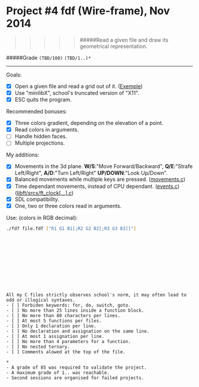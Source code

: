 # Project #4 fdf (Wire-frame), Nov 2014
>>>>> #####Read a given file and draw its geometrical representation.

#####Grade ``(TBD/100)`` ``(TBD/1..)*``
--------  -----------------------
Goals:
- [X] Open a given file and read a grid out of it. ([Exemple](https://github.com/Ngoguey42/proj04_graph_fdf/blob/master/42.fdf))
- [X] Use "minilibX", school's truncated version of "X11".
- [X] ESC quits the program.

Recommended bonuses:
- [X] Three colors gradient, depending on the elevation of a point.
- [X] Read colors in arguments.
- [ ] Handle hidden faces.
- [ ] Multiple projections.
 
My additions:
- [X] Movements in the 3d plane. **W/S**:"Move Forward/Backward", **Q/E**:"Strafe Left/Right", **A/D**:"Turn Left/Right" **UP/DOWN**:"Look Up/Down".
- [X] Balanced movements while multiple keys are pressed. ([movements.c](https://github.com/Ngoguey42/proj04_graph_fdf/blob/master/movements.c))
- [X] Time dependant movements, instead of CPU dependant. ([events.c](https://github.com/Ngoguey42/proj04_graph_fdf/blob/master/events.c)) ([libft/srcs/ft_clock[...].c](https://github.com/Ngoguey42/proj04_graph_fdf/tree/master/libft/srcs))
- [X] SDL compatibility.
- [X] One, two or three colors read in arguments.

Use: (colors in RGB decimal):
```sh
./fdf file.fdf ["R1 G1 B1[;R2 G2 B2[;R3 G3 B3]]"]
```
<br><br><br><br><br><br><br><br>


```
All my C files strictly observes school's norm, it may often lead to odd or illogical syntaxes.
- [ ] Forbiden keywords: for, do, switch, goto.
- [ ] No more than 25 lines inside a function block.
- [ ] No more than 80 characters per lines.
- [ ] At most 5 functions per files.
- [ ] Only 1 declaration per line.  
- [ ] No declaration and assignation on the same line.
- [ ] At most 1 assignation per line.
- [ ] No more than 4 parameters for a function.
- [ ] No nested ternary.
- [ ] Comments alowed at the top of the file.
```
```
*
- A grade of 85 was required to validate the project.
- A maximum grade of 1.. was reachable.
- Second sessions are organised for failed projects.
```
